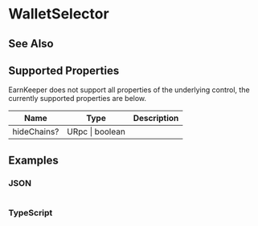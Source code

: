 # WalletSelector

## See Also

## Supported Properties

EarnKeeper does not support all properties of the underlying control, the currently supported properties are below.

| Name        | Type            | Description |
| ----------- | --------------- | ----------- |
| hideChains? | URpc \| boolean |             |

## Examples

### JSON

```json
```

### TypeScript

```javascript
```
